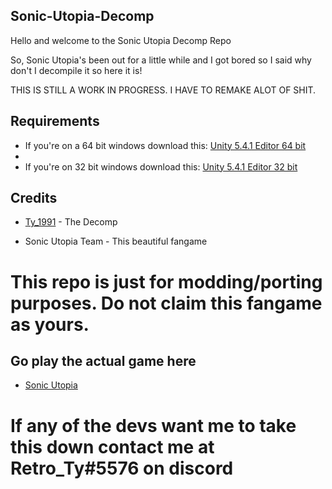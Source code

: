 ## Sonic-Utopia-Decomp

Hello and welcome to the Sonic Utopia Decomp Repo

So, Sonic Utopia's been out for a little while and I got bored so I said why don't I decompile it so here it is!

THIS IS STILL A WORK IN PROGRESS. I HAVE TO REMAKE ALOT OF SHIT.

## Requirements

- If you're on a 64 bit windows download this: [Unity 5.4.1 Editor 64 bit](https://download.unity3d.com/download_unity/649f48bbbf0f/Windows64EditorInstaller/UnitySetup64-5.4.1f1.exe)
- 
- If you're on 32 bit windows download this: [Unity 5.4.1 Editor 32 bit](https://download.unity3d.com/download_unity/649f48bbbf0f/Windows32EditorInstaller/UnitySetup32-5.4.1f1.exe)

## Credits

- [Ty_1991](https://twitter.com/Ty_1991) - The Decomp

- Sonic Utopia Team - This beautiful fangame

# This repo is just for modding/porting purposes. Do not claim this fangame as yours.

## Go play the actual game here

- [Sonic Utopia](https://sonicfangameshq.com/forums/showcase/sonic-utopia-early-demo.33/)

# If any of the devs want me to take this down contact me at Retro_Ty#5576 on discord

